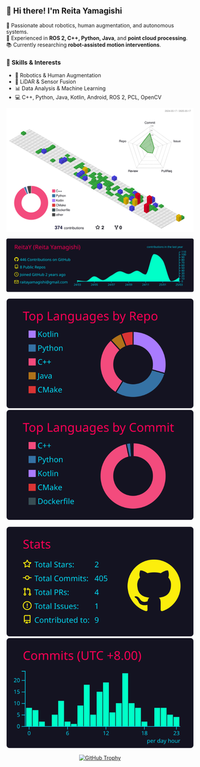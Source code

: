 ## 👋 Hi there! I'm Reita Yamagishi

🚀 Passionate about robotics, human augmentation, and autonomous systems.  
🔧 Experienced in **ROS 2, C++, Python, Java**, and **point cloud processing**.  
📚 Currently researching **robot-assisted motion interventions**.  

### 🔧 Skills & Interests
- 🤖 Robotics & Human Augmentation
- 📡 LiDAR & Sensor Fusion
- 📊 Data Analysis & Machine Learning
- 💻 C++, Python, Java, Kotlin, Android, ROS 2, PCL, OpenCV

![](./profile-3d-contrib/profile-gitblock.svg)

<p align="center">
  <a href="https://github.com/vn7n24fzkq/github-profile-summary-cards">
    <img src="https://raw.githubusercontent.com/ReitaY/ReitaY/main/profile-summary-card-output/2077/0-profile-details.svg">
  </a>
</p>

<p align="center">
  <a href="https://github.com/vn7n24fzkq/github-profile-summary-cards">
    <img src="https://raw.githubusercontent.com/ReitaY/ReitaY/main/profile-summary-card-output/2077/1-repos-per-language.svg">
    <img src="https://raw.githubusercontent.com/ReitaY/ReitaY/main/profile-summary-card-output/2077/2-most-commit-language.svg">
  </a>
</p>

<p align="center">
  <a href="https://github.com/vn7n24fzkq/github-profile-summary-cards">
    <img src="https://raw.githubusercontent.com/ReitaY/ReitaY/main/profile-summary-card-output/2077/3-stats.svg">
    <img src="https://raw.githubusercontent.com/ReitaY/ReitaY/main/profile-summary-card-output/2077/4-productive-time.svg">
  </a>
</p>

<p align="center">
  <a href="https://github.com/ryo-ma/github-profile-trophy">
    <img src="https://github-profile-trophy.vercel.app/?username=ReitaY&theme=onedark" alt="GitHub Trophy">
  </a>
</p>
